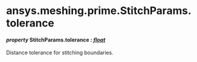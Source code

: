 <a id="ansys-meshing-prime-stitchparams-tolerance"></a>

# ansys.meshing.prime.StitchParams.tolerance

<a id="ansys.meshing.prime.StitchParams.tolerance"></a>

#### *property* StitchParams.tolerance *: [float](https://docs.python.org/3.11/library/functions.html#float)*

Distance tolerance for stitching boundaries.

<!-- !! processed by numpydoc !! -->
